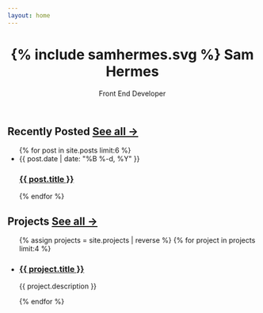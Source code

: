 ```yaml
---
layout: home
---
```

<header class="home-header">
  <h1>
    {% include samhermes.svg %}
    <span class="screen-reader-text">Sam Hermes</span>
  </h1>
  <p>Front End Developer</p>
</header>
<div class="post-list">
  <h2>Recently Posted <span class="see-all"><a href="/posts">See all &rarr;</a></span></h2>
  <ul>
  {% for post in site.posts limit:6 %}
    <li>
      <span class="post-meta">{{ post.date | date: "%B %-d, %Y" }}</span>
      <h3><a class="post-link" href="{{ post.url | prepend: site.baseurl }}">{{ post.title }}</a></h3>
    </li>
  {% endfor %}
  </ul>
  
</div>
<div class="project-list">
  <h2>Projects <span class="see-all"><a href="/projects">See all &rarr;</a></span></h2>
  <ul>
  {% assign projects = site.projects | reverse %}
  {% for project in projects limit:4 %}
    <li>
      <h3><a class="post-link" href="{{ project.permalink | prepend: site.baseurl }}">{{ project.title }}</a></h3>
      <p class="project-description">{{ project.description }}</p>
    </li>
  {% endfor %}
  </ul>
  
</div>

